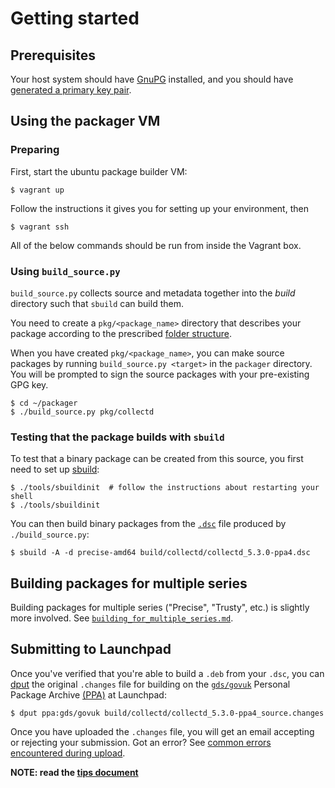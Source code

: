 Getting started
===============

Prerequisites
-------------

Your host system should have [GnuPG](http://www.gnupg.org/index.html)
installed, and you should have
[generated a primary key pair](http://www.gnupg.org/gph/en/manual.html#AEN26).

Using the packager VM
---------------------

### Preparing

First, start the ubuntu package builder VM:

    $ vagrant up

Follow the instructions it gives you for setting up your environment, then

    $ vagrant ssh

All of the below commands should be run from inside the Vagrant box.

### Using `build_source.py`

`build_source.py` collects source and metadata together into the _build_
directory such that `sbuild` can build them.

You need to create a `pkg/<package_name>` directory that describes your
package according to the prescribed [folder structure](folder_structure.md).

When you have created `pkg/<package_name>`, you can make source packages
by running `build_source.py <target>` in the `packager` directory. You will
be prompted to sign the source packages with your pre-existing GPG key.

    $ cd ~/packager
    $ ./build_source.py pkg/collectd

### Testing that the package builds with `sbuild`

To test that a binary package can be created from this source, you first need to
set up [sbuild](https://wiki.debian.org/sbuild):

    $ ./tools/sbuildinit  # follow the instructions about restarting your shell
    $ ./tools/sbuildinit

You can then build binary packages from the [`.dsc`](https://wiki.debian.org/dsc) file
produced by `./build_source.py`:

    $ sbuild -A -d precise-amd64 build/collectd/collectd_5.3.0-ppa4.dsc

Building packages for multiple series
-------------------------------------

Building packages for multiple series ("Precise", "Trusty", etc.) is slightly
more involved. See [`building_for_multiple_series.md`](building_for_multiple_series.md).

Submitting to Launchpad
-----------------------

Once you've verified that you're able to build a `.deb` from your `.dsc`, you can
[dput](https://help.launchpad.net/Packaging/PPA/Uploading) the original `.changes`
file for building on the [`gds/govuk`](https://launchpad.net/~gds/+archive/govuk)
Personal Package Archive
[(PPA)](http://en.wikipedia.org/wiki/Personal_Package_Archive) at Launchpad:

    $ dput ppa:gds/govuk build/collectd/collectd_5.3.0-ppa4_source.changes

Once you have uploaded the `.changes` file, you will get an email accepting
or rejecting your submission. Got an error? See
[common errors encountered during upload](https://help.launchpad.net/Packaging/UploadErrors).

**NOTE: read the [tips document](tips.md)**
